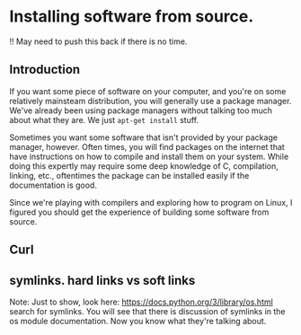 # Installing software from source.

!! May need to push this back if there is no time.

## Introduction
If you want some piece of software on your computer, and you're on some relatively mainsteam distribution, you will generally use a package manager. We've already been using package managers without talking too much about what they are. We just `apt-get install` stuff. 

Sometimes you want some software that isn't provided by your package manager, however. Often times, you will find packages on the internet that have instructions on how to compile and install them on your system. While doing this expertly may require some deep knowledge of C, compilation, linking, etc., oftentimes the package can be installed easily if the documentation is good.

Since we're playing with compilers and exploring how to program on Linux, I figured you should get the experience of building some software from source.

## Curl

## symlinks. hard links vs soft links

Note: Just to show, look here: https://docs.python.org/3/library/os.html search for symlinks. You will see that there is discussion of symlinks in the os module documentation. Now you know what they're talking about.
